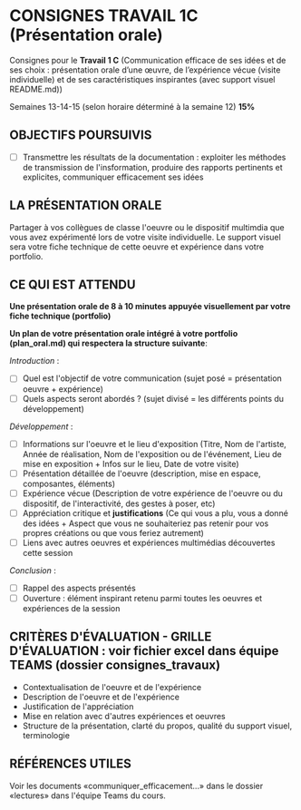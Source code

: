 # CONSIGNES TRAVAIL 1C (Présentation orale)
Consignes pour le **Travail 1 C** (Communication efficace de ses idées et de ses choix : présentation orale d’une œuvre, de l’expérience vécue (visite individuelle) et de ses caractéristiques inspirantes (avec support visuel README.md))

Semaines 13-14-15 (selon horaire déterminé à la semaine 12)	**15%**

## OBJECTIFS POURSUIVIS

- [ ] Transmettre les résultats de la documentation : exploiter les méthodes de transmission de l'insformation, produire des rapports pertinents et explicites, communiquer efficacement ses idées

## LA PRÉSENTATION ORALE
Partager à vos collègues de classe l'oeuvre ou le dispositif multimdia que vous avez expérimenté lors de votre visite individuelle. Le support visuel sera votre fiche technique de cette oeuvre et expérience dans votre portfolio.

## CE QUI EST ATTENDU
**Une présentation orale de 8 à 10 minutes appuyée visuellement par votre fiche technique (portfolio)**

**Un plan de votre présentation orale intégré à votre portfolio (plan_oral.md) qui respectera la structure suivante**:

*Introduction* :
- [ ] Quel est l'objectif de votre communication (sujet posé = présentation oeuvre + expérience)
- [ ] Quels aspects seront abordés ? (sujet divisé = les différents points du développement)

*Développement* :
- [ ] Informations sur l'oeuvre et le lieu d'exposition (Titre, Nom de l'artiste, Année de réalisation, Nom de l'exposition ou de l'événement, Lieu de mise en exposition + Infos sur le lieu, Date de votre visite)
- [ ] Présentation détaillée de l'oeuvre (description, mise en espace, composantes, éléments)
- [ ] Expérience vécue (Description de votre expérience de l'oeuvre ou du dispositif, de l'interactivité, des gestes à poser, etc)
- [ ] Appréciation critique et **justifications** (Ce qui vous a plu, vous a donné des idées + Aspect que vous ne souhaiteriez pas retenir pour vos propres créations ou que vous feriez autrement)
- [ ] Liens avec autres oeuvres et expériences multimédias découvertes cette session

*Conclusion* :
- [ ] Rappel des aspects présentés
- [ ] Ouverture : élément inspirant retenu parmi toutes les oeuvres et expériences de la session

## CRITÈRES D'ÉVALUATION - GRILLE D'ÉVALUATION : voir fichier excel dans équipe TEAMS (dossier consignes_travaux)
- Contextualisation de l'oeuvre et de l'expérience
- Description de l'oeuvre et de l'expérience
- Justification de l'appréciation
- Mise en relation avec d'autres expériences et oeuvres 
- Structure de la présentation, clarté du propos, qualité du support visuel, terminologie 

## RÉFÉRENCES UTILES
Voir les documents «communiquer_efficacement...» dans le dossier «lectures» dans l'équipe Teams du cours. 
